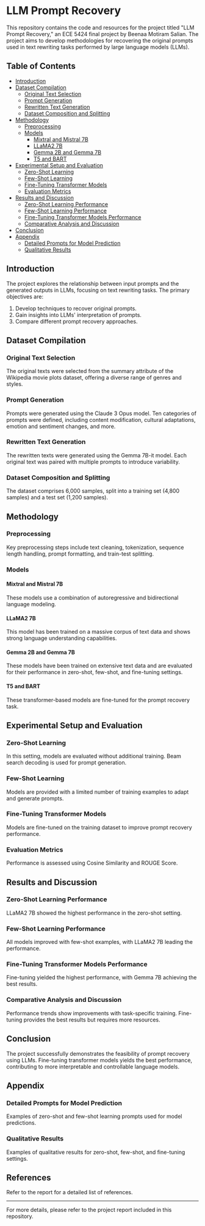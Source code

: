 # LLM Prompt Recovery

This repository contains the code and resources for the project titled "LLM Prompt Recovery," an ECE 5424 final project by Beenaa Motiram Salian. The project aims to develop methodologies for recovering the original prompts used in text rewriting tasks performed by large language models (LLMs).

## Table of Contents

- [Introduction](#introduction)
- [Dataset Compilation](#dataset-compilation)
  - [Original Text Selection](#original-text-selection)
  - [Prompt Generation](#prompt-generation)
  - [Rewritten Text Generation](#rewritten-text-generation)
  - [Dataset Composition and Splitting](#dataset-composition-and-splitting)
- [Methodology](#methodology)
  - [Preprocessing](#preprocessing)
  - [Models](#models)
    - [Mixtral and Mistral 7B](#mixtral-and-mistral-7b)
    - [LLaMA2 7B](#llama2-7b)
    - [Gemma 2B and Gemma 7B](#gemma-2b-and-gemma-7b)
    - [T5 and BART](#t5-and-bart)
- [Experimental Setup and Evaluation](#experimental-setup-and-evaluation)
  - [Zero-Shot Learning](#zero-shot-learning)
  - [Few-Shot Learning](#few-shot-learning)
  - [Fine-Tuning Transformer Models](#fine-tuning-transformer-models)
  - [Evaluation Metrics](#evaluation-metrics)
- [Results and Discussion](#results-and-discussion)
  - [Zero-Shot Learning Performance](#zero-shot-learning-performance)
  - [Few-Shot Learning Performance](#few-shot-learning-performance)
  - [Fine-Tuning Transformer Models Performance](#fine-tuning-transformer-models-performance)
  - [Comparative Analysis and Discussion](#comparative-analysis-and-discussion)
- [Conclusion](#conclusion)
- [Appendix](#appendix)
  - [Detailed Prompts for Model Prediction](#detailed-prompts-for-model-prediction)
  - [Qualitative Results](#qualitative-results)

## Introduction

The project explores the relationship between input prompts and the generated outputs in LLMs, focusing on text rewriting tasks. The primary objectives are:
1. Develop techniques to recover original prompts.
2. Gain insights into LLMs' interpretation of prompts.
3. Compare different prompt recovery approaches.

## Dataset Compilation

### Original Text Selection

The original texts were selected from the summary attribute of the Wikipedia movie plots dataset, offering a diverse range of genres and styles.

### Prompt Generation

Prompts were generated using the Claude 3 Opus model. Ten categories of prompts were defined, including content modification, cultural adaptations, emotion and sentiment changes, and more.

### Rewritten Text Generation

The rewritten texts were generated using the Gemma 7B-it model. Each original text was paired with multiple prompts to introduce variability.

### Dataset Composition and Splitting

The dataset comprises 6,000 samples, split into a training set (4,800 samples) and a test set (1,200 samples).

## Methodology

### Preprocessing

Key preprocessing steps include text cleaning, tokenization, sequence length handling, prompt formatting, and train-test splitting.

### Models

#### Mixtral and Mistral 7B

These models use a combination of autoregressive and bidirectional language modeling.

#### LLaMA2 7B

This model has been trained on a massive corpus of text data and shows strong language understanding capabilities.

#### Gemma 2B and Gemma 7B

These models have been trained on extensive text data and are evaluated for their performance in zero-shot, few-shot, and fine-tuning settings.

#### T5 and BART

These transformer-based models are fine-tuned for the prompt recovery task.

## Experimental Setup and Evaluation

### Zero-Shot Learning

In this setting, models are evaluated without additional training. Beam search decoding is used for prompt generation.

### Few-Shot Learning

Models are provided with a limited number of training examples to adapt and generate prompts.

### Fine-Tuning Transformer Models

Models are fine-tuned on the training dataset to improve prompt recovery performance.

### Evaluation Metrics

Performance is assessed using Cosine Similarity and ROUGE Score.

## Results and Discussion

### Zero-Shot Learning Performance

LLaMA2 7B showed the highest performance in the zero-shot setting.

### Few-Shot Learning Performance

All models improved with few-shot examples, with LLaMA2 7B leading the performance.

### Fine-Tuning Transformer Models Performance

Fine-tuning yielded the highest performance, with Gemma 7B achieving the best results.

### Comparative Analysis and Discussion

Performance trends show improvements with task-specific training. Fine-tuning provides the best results but requires more resources.

## Conclusion

The project successfully demonstrates the feasibility of prompt recovery using LLMs. Fine-tuning transformer models yields the best performance, contributing to more interpretable and controllable language models.

## Appendix

### Detailed Prompts for Model Prediction

Examples of zero-shot and few-shot learning prompts used for model predictions.

### Qualitative Results

Examples of qualitative results for zero-shot, few-shot, and fine-tuning settings.

## References

Refer to the report for a detailed list of references.

---

For more details, please refer to the project report included in this repository.
